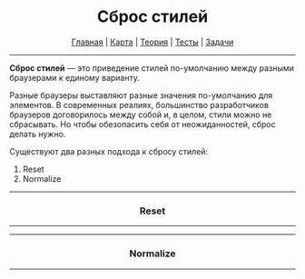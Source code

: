 <div align="center">

# Сброс стилей

[Главная](https://github.com/dollaween/junior-roadmap/)
|
[Карта](/roadmap/README.md)
|
[Теория](/theory/README.md)
|
[Тесты](/tests/README.md)
|
[Задачи](/tasks/README.md)

</div>

---

**Сброс стилей** — это приведение стилей по-умолчанию между разными браузерами к единому варианту.

Разные браузеры выставляют разные значения по-умолчанию для элементов. В современных реалиях, большинство разработчиков браузеров договорилось между собой и, в целом, стили можно не сбрасывать. Но чтобы обезопасить себя от неожиданностей, сброс делать нужно.

Существуют два разных подхода к сбросу стилей:
1. Reset
2. Normalize

---

<div align="center">

### Reset

</div>

---

---

<div align="center">

### Normalize

</div>

---


